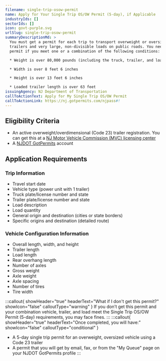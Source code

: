 ```yaml
---
filename: single-trip-osow-permit
name: Apply for Your Single Trip OS/OW Permit (5-day), if Applicable
industryIds: []
sectorIds: []
icon: govt-purple.svg
urlSlug: single-trip-osow-permit
summaryDescriptionMd: >
  You must get a permit for each trip to transport overweight or oversized
  trailers and very large, non-divisible loads on public roads. You need a
  permit if you meet one or a combination of the following conditions:

  * Weight is over 80,000 pounds (including the truck, trailer, and load)

  * Width is over 8 feet 6 inches

  * Height is over 13 feet 6 inches

  * Loaded trailer length is over 63 feet
issuingAgency: NJ Department of Transportation
callToActionText: Apply for My Single Trip OS/OW Permit
callToActionLink: https://nj.gotpermits.com/njpass#!
---
```

## Eligibility Criteria
* An active overweight/overdimensional (Code 23) trailer registration. You can get this at a [NJ Motor Vehicle Commission (MVC) licensing center](https://www.nj.gov/mvc/locations/facilitylocations.htm)
* A [NJDOT GotPermits](https://nj.gotpermits.com/njpass#!) account

## Application Requirements
### Trip Information
* Travel start date
* Vehicle type (power unit with 1 trailer)
* Truck plate/license number and state
* Trailer plate/license number and state
* Load description
* Load quantity
* General origin and destination (cities or state borders)
* Specific origins and destination (detailed route)


### Vehicle Configuration Information
* Overall length, width, and height
* Trailer length
* Load length 
* Rear overhang length
* Number of axles
* Gross weight
* Axle weight
* Axle spacing
* Number of tires
* Tire width


:::callout{ showHeader="true" headerText="What if I don't get this permit?" showIcon="false" calloutType="warning" }
If you don’t get this permit and your combination vehicle, trailer, and load meet the Single Trip OS/OW Permit (5-day) requirements, you may face fines.
:::
:::callout{ showHeader="true" headerText="Once completed, you will have:" showIcon="false" calloutType="conditional" }
* A 5-day single trip permit for an overweight, oversized vehicle using a Code 23 trailer
* A permit that you will get by email, fax, or from the "My Queue" page on your NJDOT GotPermits profile
:::

